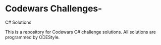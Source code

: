 # Codewars Challenges-
C# Solutions

This is a repository for Codewars C# challenge solutions.
All solutions are programmed by ODEStyle.
